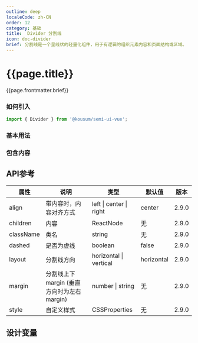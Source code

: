 ```yaml
---
outline: deep
localeCode: zh-CN
order: 12
category: 基础 
title:  Divider 分割线 
icon: doc-divider 
brief: 分割线是一个呈线状的轻量化组件，用于有逻辑的组织元素内容和页面结构或区域。
---
```


<script setup>
import { useData } from 'vitepress';


import DividerDemo0 from './demo/DividerDemo0.vue';
import DividerDemo1 from './demo/DividerDemo1.vue';



const { site, theme, page, frontmatter } = useData()
</script>

# {{page.title}}

{{page.frontmatter.brief}}




### 如何引入

```jsx import
import { Divider } from '@kousum/semi-ui-vue';
```

### 基本用法

<DividerDemo0/>



### 包含内容

<DividerDemo1 />





## API参考

| 属性        | 说明                             | 类型                      | 默认值        | 版本    |
|-----------|--------------------------------|-------------------------|------------|-------|
| align     | 带内容时，内容对齐方式                    | left \| center \| right | center     | 2.9.0 |
| children  | 内容                             | ReactNode               | 无          | 2.9.0 |
| className | 类名                             | string                  | 无          | 2.9.0 |
| dashed    | 是否为虚线                          | boolean                 | false      | 2.9.0 |
| layout    | 分割线方向                          | horizontal \| vertical  | horizontal | 2.9.0 |
| margin    | 分割线上下 margin (垂直方向时为左右 margin) | number \| string        | 无          | 2.9.0 |
| style     | 自定义样式                          | CSSProperties           | 无          | 2.9.0 |

## 设计变量

<DesignToken :title="page.title"/>
